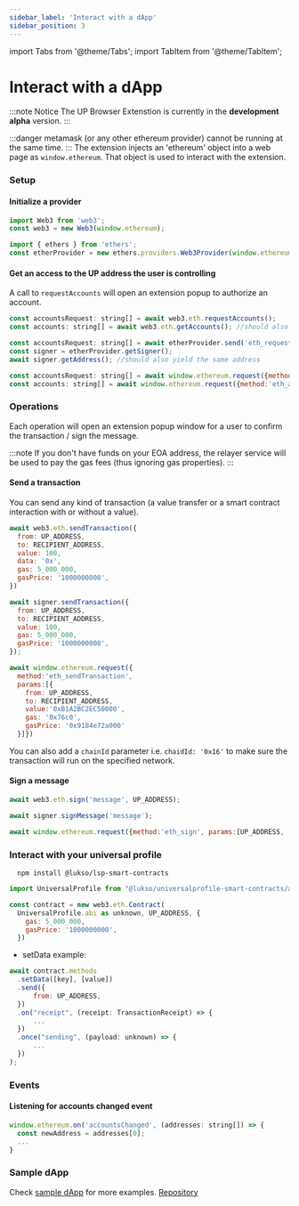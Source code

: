 ```yaml
---
sidebar_label: 'Interact with a dApp'
sidebar_position: 3
---
```


import Tabs from '@theme/Tabs';
import TabItem from '@theme/TabItem';

# Interact with a dApp

:::note Notice
The UP Browser Extenstion is currently in the **development alpha** version.
:::

:::danger
metamask (or any other ethereum provider) cannot be running at the same time.
:::
The extension injects an 'ethereum' object into a web page as `window.ethereum`. That object is used to interact with the extension.

### Setup

#### Initialize a provider

<Tabs>
  <TabItem value="web3" label="web3">

  ```js
  import Web3 from 'web3';
  const web3 = new Web3(window.ethereum);
  ```

  </TabItem>
  <TabItem value="etherjs" label="etherjs">

  ```js
  import { ethers } from 'ethers';
  const etherProvider = new ethers.providers.Web3Provider(window.ethereum);
  ```

  </TabItem>
</Tabs>


  
#### Get an access to the UP address the user is controlling

A call to `requestAccounts` will open an extension popup to authorize an account.

<Tabs>
  <TabItem value="web3" label="web3">

  ```js
  const accountsRequest: string[] = await web3.eth.requestAccounts();
  const accounts: string[] = await web3.eth.getAccounts(); //should also yield the same address
  ```

  </TabItem>
  <TabItem value="etherjs" label="etherjs">

  ```js
  const accountsRequest: string[] = await etherProvider.send('eth_requestAccounts', []);
  const signer = etherProvider.getSigner();
  await signer.getAddress(); //should also yield the same address
  ```

  </TabItem>
  <TabItem value="raw" label="raw">

  ```js
  const accountsRequest: string[] = await window.ethereum.request({method:'eth_requestAccounts', params:[]});
  const accounts: string[] = await window.ethereum.request({method:'eth_accounts', params:[]}); //should also yield the same address
  ```

  </TabItem>
</Tabs>

### Operations

Each operation will open an extension popup window for a user to confirm the transaction / sign the message.

:::note
If you don't have funds on your EOA address, the relayer service will be used to pay the gas fees (thus ignoring gas properties).
:::

#### Send a transaction

You can send any kind of transaction (a value transfer or a smart contract interaction with or without a value).  

<Tabs>
  <TabItem value="web3" label="web3">

  ```js
  await web3.eth.sendTransaction({
    from: UP_ADDRESS,
    to: RECIPIENT_ADDRESS,
    value: 100,
    data: '0x',
    gas: 5_000_000,
    gasPrice: '1000000000',
  })
  ```

  </TabItem>
  <TabItem value="etherjs" label="etherjs">

  ```js
  await signer.sendTransaction({
    from: UP_ADDRESS,
    to: RECIPIENT_ADDRESS,
    value: 100,
    gas: 5_000_000,
    gasPrice: '1000000000',
  });
  ```

  </TabItem>
  <TabItem value="raw" label="raw">

  ```js
  await window.ethereum.request({
    method:'eth_sendTransaction', 
    params:[{ 
      from: UP_ADDRESS, 
      to: RECIPIENT_ADDRESS, 
      value:'0xB1A2BC2EC50000',
      gas: '0x76c0',
      gasPrice: '0x9184e72a000'
    }]})
  ```

  </TabItem>
</Tabs>

You can also add a `chainId` parameter i.e. `chaidId: '0x16'` to make sure the transaction will run on the specified network.

#### Sign a message

<Tabs>
  <TabItem value="web3" label="web3">

  ```js
  await web3.eth.sign('message', UP_ADDRESS);
  ```

  </TabItem>
  <TabItem value="etherjs" label="etherjs">

  ```js
  await signer.signMessage('message');
  ```

  </TabItem>
  <TabItem value="raw" label="raw">

  ```js
  await window.ethereum.request({method:'eth_sign', params:[UP_ADDRESS, '0xdeadbeaf']});
  ```

  </TabItem>
</Tabs>

### Interact with your universal profile

```shell
  npm install @lukso/lsp-smart-contracts
  ```

```js
import UniversalProfile from "@lukso/universalprofile-smart-contracts/artifacts/UniversalProfile.json";

const contract = new web3.eth.Contract(
  UniversalProfile.abi as unknown, UP_ADDRESS, {
    gas: 5_000_000, 
    gasPrice: '1000000000',
  })
```

- setData example:

```js
await contract.methods
  .setData([key], [value])
  .send({
      from: UP_ADDRESS,
  })
  .on("receipt", (receipt: TransactionReceipt) => {
      ...
  })
  .once("sending", (payload: unknown) => {
      ...
  })
);
```

### Events

#### Listening for accounts changed event

<Tabs>
  <TabItem value="web3" label="web3">

  ```js
  window.ethereum.on('accountsChanged', (addresses: string[]) => {
    const newAddress = addresses[0];
    ...
  }
  ```

  </TabItem>
</Tabs>


### Sample dApp

Check [sample dApp](https://up-sample-web-app.staging.lukso.dev/) for more examples. [Repository](https://github.com/lukso-network/universalprofile-sample-web-app)
